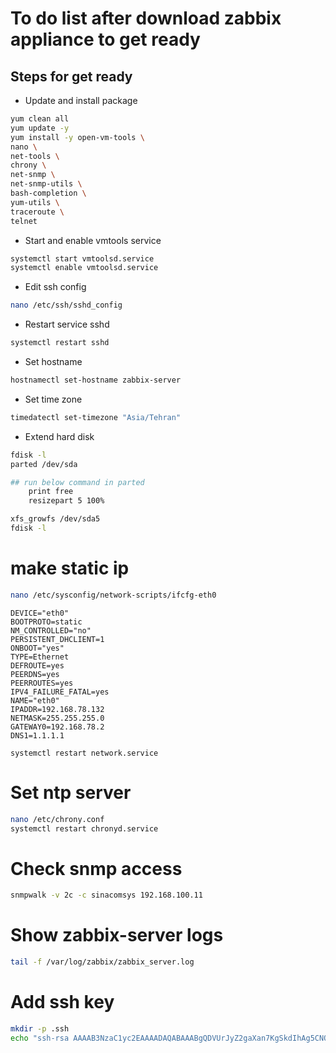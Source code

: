 # To do list after download zabbix appliance to get ready

## Steps for get ready

* Update and install package

```bash 
yum clean all
yum update -y
yum install -y open-vm-tools \
nano \
net-tools \
chrony \
net-snmp \
net-snmp-utils \
bash-completion \
yum-utils \
traceroute \
telnet
```

* Start and enable vmtools service
```bash
systemctl start vmtoolsd.service
systemctl enable vmtoolsd.service
```

* Edit ssh config
```bash
nano /etc/ssh/sshd_config
```

* Restart service sshd
```bash
systemctl restart sshd
```

* Set hostname
```bash
hostnamectl set-hostname zabbix-server
```

* Set time zone
```bash 
timedatectl set-timezone "Asia/Tehran"
```

* Extend hard disk
```bash
fdisk -l
parted /dev/sda

## run below command in parted
	print free
	resizepart 5 100%

xfs_growfs /dev/sda5
fdisk -l
```

# make static ip
```bash
nano /etc/sysconfig/network-scripts/ifcfg-eth0
```

	DEVICE="eth0"
	BOOTPROTO=static
	NM_CONTROLLED="no"
	PERSISTENT_DHCLIENT=1
	ONBOOT="yes"
	TYPE=Ethernet
	DEFROUTE=yes
	PEERDNS=yes
	PEERROUTES=yes
	IPV4_FAILURE_FATAL=yes
	NAME="eth0"
	IPADDR=192.168.78.132
	NETMASK=255.255.255.0
	GATEWAY0=192.168.78.2
	DNS1=1.1.1.1

```
systemctl restart network.service
```


# Set ntp server
```bash
nano /etc/chrony.conf
systemctl restart chronyd.service
```

# Check snmp access
```bash
snmpwalk -v 2c -c sinacomsys 192.168.100.11
```

# Show zabbix-server logs
```bash
tail -f /var/log/zabbix/zabbix_server.log
```

# Add ssh key
```bash
mkdir -p .ssh
echo "ssh-rsa AAAAB3NzaC1yc2EAAAADAQABAAABgQDVUrJyZ2gaXan7KgSkdIhAg5CNOlgBiPTZuc3UmrwiRaNav3OS0PiRQbyiuD5EUvZ2Ok3XzsVU8N9uponLdx6yh6IXx/RrU8rjazs+h9/BIGIwrbJBhXO7AcHnw0m0qhepeD+od6TzBKl$" >> .ssh/authorized_keys
```
